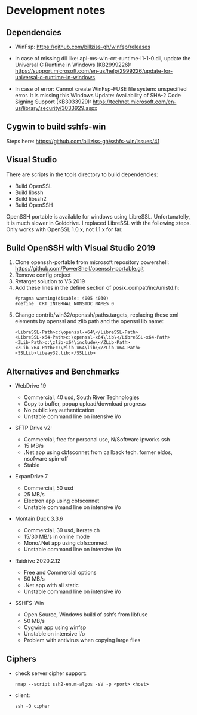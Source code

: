 # Development notes

## Dependencies

- WinFsp: https://github.com/billziss-gh/winfsp/releases

- In case of missing dll like: api-ms-win-crt-runtime-l1-1-0.dll, 
  update the Universal C Runtime in Windows (KB2999226): 
  https://support.microsoft.com/en-us/help/2999226/update-for-universal-c-runtime-in-windows

- In case of error: Cannot create WinFsp-FUSE file system: unspecified error.
  It is missing this Windows Update: Availability of SHA-2 Code Signing Support (KB3033929):
  https://technet.microsoft.com/en-us/library/security/3033929.aspx

## Cygwin to build sshfs-win

Steps here: https://github.com/billziss-gh/sshfs-win/issues/41

## Visual Studio

There are scripts in the tools directory to build dependencies:

- Build OpenSSL
- Build libssh
- Build libssh2
- Build OpenSSH

OpenSSH portable is available for windows using LibreSSL. Unfortunatelly, it is much slower in Golddrive.
I replaced LibreSSL with the following steps. Only works with OpenSSL 1.0.x, not 1.1.x for far.

## Build OpenSSH with Visual Studio 2019

1. Clone openssh-portable from microsoft repository powershell: https://github.com/PowerShell/openssh-portable.git
2. Remove config project
3. Retarget solution to VS 2019
4. Add these lines in the define section of posix_compat/inc/unistd.h:
	```
	#pragma warning(disable: 4005 4030)
	#define _CRT_INTERNAL_NONSTDC_NAMES 0
	```
5. Change contrib/win32/openssh/paths.targets, replacing these xml elements by openssl and zlib path and the openssl lib name:
    ```
    <LibreSSL-Path>c:\openssl-x64\</LibreSSL-Path>
    <LibreSSL-x64-Path>c:\openssl-x64\lib\</LibreSSL-x64-Path>
    <ZLib-Path>c:\zlib-x64\include\</ZLib-Path>
    <ZLib-x64-Path>c:\zlib-x64\lib\</ZLib-x64-Path>
    <SSLLib>libeay32.lib;</SSLLib>
    ```

## Alternatives and Benchmarks

  - WebDrive 19
    * Commercial, 40 usd, South River Technologies
    * Copy to buffer, popup upload/download progress
    * No public key authentication
    * Unstable command line on intensive i/o
    
  - SFTP Drive v2:
    * Commercial, free for personal use, N/Software ipworks ssh
    * 15 MB/s
    * .Net app using cbfsconnet from callback tech. former eldos, nsofware spin-off
    * Stable
    
  - ExpanDrive 7
    * Commercial, 50 usd
    * 25 MB/s
    * Electron app using cbfsconnet
    * Unstable command line on intensive i/o

  - Montain Duck 3.3.6
    * Commercial, 39 usd, Iterate.ch
    * 15/30 MB/s in online mode
    * Mono/.Net app using cbfsconnect
    * Unstable command line on intensive i/o
  
  - Raidrive 2020.2.12
    * Free and Commercial options
    * 50 MB/s
    * .Net app with all static
    * Unstable command line on intensive i/o
  
  - SSHFS-Win
    * Open Source, Windows build of sshfs from libfuse
    * 50 MB/s
    * Cygwin app using winfsp
    * Unstable on intensive i/o
    * Problem with antivirus when copying large files


## Ciphers

- check server cipher support: 
  ```
  nmap --script ssh2-enum-algos -sV -p <port> <host>
  ````
- client: 
  ```
  ssh -Q cipher
  ```


